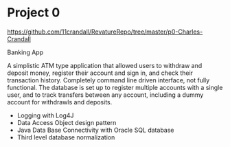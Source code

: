 # Project 0
https://github.com/11crandall/RevatureRepo/tree/master/p0-Charles-Crandall

Banking App

A simplistic ATM type application that allowed users to withdraw and deposit money, register their account and sign in, and check their transaction history. Completely command line driven interface, not fully functional. 
The database is set up to register multiple accounts with a single user, and to track transfers between any account, including a dummy account for withdrawls and deposits.

- Logging with Log4J
- Data Access Object design pattern
- Java Data Base Connectivity with Oracle SQL database
- Third level database normalization

